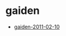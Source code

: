 <!-- TITLE: gaiden -->
<!-- SUBTITLE: Logs for gaiden -->

# gaiden

* [gaiden-2011-02-10](gaiden/gaiden-2011-02-10)
